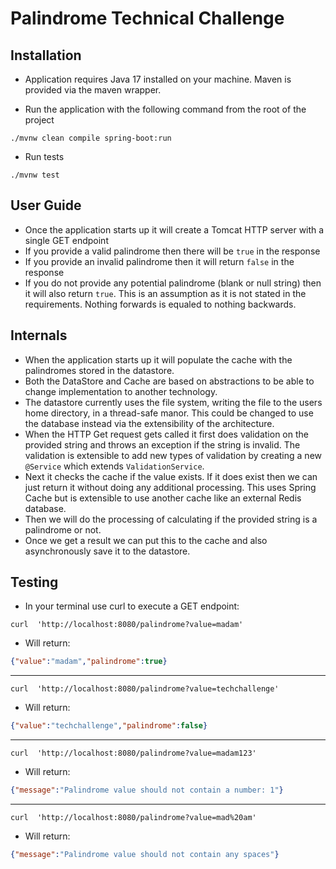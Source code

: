 # Palindrome Technical Challenge

## Installation

- Application requires Java 17 installed on your machine. Maven is provided via the maven wrapper.

- Run the application with the following command from the root of the project
```
./mvnw clean compile spring-boot:run
```

- Run tests
```
./mvnw test
```

## User Guide

- Once the application starts up it will create a Tomcat HTTP server with a single GET endpoint
- If you provide a valid palindrome then there will be `true` in the response
- If you provide an invalid palindrome then it will return `false` in the response
- If you do not provide any potential palindrome (blank or null string) then it will also return `true`. This is an assumption as it is not stated in the requirements. Nothing forwards is equaled to nothing backwards.

## Internals
- When the application starts up it will populate the cache with the palindromes stored in the datastore. 
- Both the DataStore and Cache are based on abstractions to be able to change implementation to another technology. 
- The datastore currently uses the file system, writing the file to the users home directory, in a thread-safe manor. This could be changed to use the database instead via the extensibility of the architecture.
- When the HTTP Get request gets called it first does validation on the provided string and throws an exception if the string is invalid. The validation is extensible to add new types of validation by creating a new `@Service` which extends `ValidationService`.
- Next it checks the cache if the value exists. If it does exist then we can just return it without doing any additional processing. This uses Spring Cache but is extensible to use another cache like an external Redis database.
- Then we will do the processing of calculating if the provided string is a palindrome or not.
- Once we get a result we can put this to the cache and also asynchronously save it to the datastore.

## Testing

- In your terminal use curl to execute a GET endpoint:
```shell
curl  'http://localhost:8080/palindrome?value=madam'
```
- Will return:
```json
{"value":"madam","palindrome":true}
```

--- 
```shell
curl  'http://localhost:8080/palindrome?value=techchallenge'
```
- Will return:
```json
{"value":"techchallenge","palindrome":false}
```

--- 
```shell
curl  'http://localhost:8080/palindrome?value=madam123'
```
- Will return:
```json
{"message":"Palindrome value should not contain a number: 1"}
```

--- 
```shell
curl  'http://localhost:8080/palindrome?value=mad%20am'
```
- Will return:
```json
{"message":"Palindrome value should not contain any spaces"}
```
